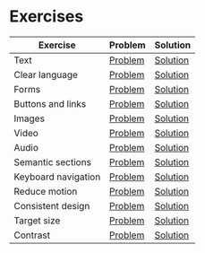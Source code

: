 # Exercises

| Exercise | Problem | Solution |
| --- | --- | --- |
| Text | [Problem](https://codesandbox.io/s/github/bitovi/trainings/tree/main/intro-to-accessibility-first/text/problem) | [Solution](https://codesandbox.io/s/github/bitovi/trainings/tree/main/intro-to-accessibility-first/text/solution) |
| Clear language | [Problem](https://codesandbox.io/s/github/bitovi/trainings/tree/main/intro-to-accessibility-first/clear-language/problem) | [Solution](https://codesandbox.io/s/github/bitovi/trainings/tree/main/intro-to-accessibility-first/clear-language/solution) |
| Forms | [Problem](https://codesandbox.io/s/github/bitovi/trainings/tree/main/intro-to-accessibility-first/forms/problem) | [Solution](https://codesandbox.io/s/github/bitovi/trainings/tree/main/intro-to-accessibility-first/forms/solution) |
| Buttons and links | [Problem](https://codesandbox.io/s/github/bitovi/trainings/tree/main/intro-to-accessibility-first/buttons-and-links/problem) | [Solution](https://codesandbox.io/s/github/bitovi/trainings/tree/main/intro-to-accessibility-first/buttons-and-links/solution) |
| Images | [Problem](https://codesandbox.io/s/github/bitovi/trainings/tree/main/intro-to-accessibility-first/images/problem) | [Solution](https://codesandbox.io/s/github/bitovi/trainings/tree/main/intro-to-accessibility-first/images/solution) |
| Video | [Problem](https://codesandbox.io/s/github/bitovi/trainings/tree/main/intro-to-accessibility-first/video/problem) | [Solution](https://codesandbox.io/s/github/bitovi/trainings/tree/main/intro-to-accessibility-first/video/solution) |
| Audio | [Problem](https://codesandbox.io/s/github/bitovi/trainings/tree/main/intro-to-accessibility-first/audio/problem) | [Solution](https://codesandbox.io/s/github/bitovi/trainings/tree/main/intro-to-accessibility-first/audio/solution) |
| Semantic sections | [Problem](https://codesandbox.io/s/github/bitovi/trainings/tree/main/intro-to-accessibility-first/semantic-sections/problem) | [Solution](https://codesandbox.io/s/github/bitovi/trainings/tree/main/intro-to-accessibility-first/semantic-sections/solution) |
| Keyboard navigation | [Problem](https://codesandbox.io/s/github/bitovi/trainings/tree/main/intro-to-accessibility-first/keyboard-nav/problem) | [Solution](https://codesandbox.io/s/github/bitovi/trainings/tree/main/intro-to-accessibility-first/keyboard-nav/solution) |
| Reduce motion | [Problem](https://codesandbox.io/s/github/bitovi/trainings/tree/main/intro-to-accessibility-first/reduce-motion/problem) | [Solution](https://codesandbox.io/s/github/bitovi/trainings/tree/main/intro-to-accessibility-first/reduce-motion/solution) |
| Consistent design | [Problem](https://codesandbox.io/s/github/bitovi/trainings/tree/main/intro-to-accessibility-first/consistent-design/problem) | [Solution](https://codesandbox.io/s/github/bitovi/trainings/tree/main/intro-to-accessibility-first/consistent-design/solution) |
| Target size | [Problem](https://codesandbox.io/s/github/bitovi/trainings/tree/main/intro-to-accessibility-first/target-size/problem) | [Solution](https://codesandbox.io/s/github/bitovi/trainings/tree/main/intro-to-accessibility-first/target-size/solution) |
| Contrast | [Problem](https://codesandbox.io/s/github/bitovi/trainings/tree/main/intro-to-accessibility-first/target-size/problem) | [Solution](https://codesandbox.io/s/github/bitovi/trainings/tree/main/intro-to-accessibility-first/target-size/solution) |
